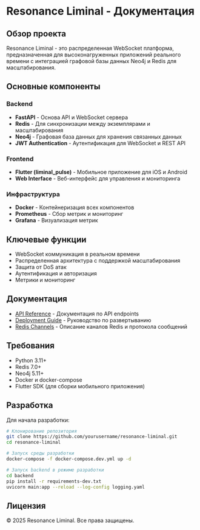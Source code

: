 # Resonance Liminal - Документация

## Обзор проекта

Resonance Liminal - это распределенная WebSocket платформа, предназначенная для высоконагруженных приложений реального времени с интеграцией графовой базы данных Neo4j и Redis для масштабирования.

## Основные компоненты

### Backend
- **FastAPI** - Основа API и WebSocket сервера
- **Redis** - Для синхронизации между экземплярами и масштабирования
- **Neo4j** - Графовая база данных для хранения связанных данных
- **JWT Authentication** - Аутентификация для WebSocket и REST API

### Frontend
- **Flutter (liminal_pulse)** - Мобильное приложение для iOS и Android
- **Web Interface** - Веб-интерфейс для управления и мониторинга

### Инфраструктура
- **Docker** - Контейнеризация всех компонентов
- **Prometheus** - Сбор метрик и мониторинг
- **Grafana** - Визуализация метрик

## Ключевые функции

- WebSocket коммуникация в реальном времени
- Распределенная архитектура с поддержкой масштабирования
- Защита от DoS атак
- Аутентификация и авторизация
- Метрики и мониторинг

## Документация

- [API Reference](api.md) - Документация по API endpoints
- [Deployment Guide](deployment.md) - Руководство по развертыванию
- [Redis Channels](REDIS_CHANNELS.md) - Описание каналов Redis и протокола сообщений

## Требования

- Python 3.11+
- Redis 7.0+
- Neo4j 5.11+
- Docker и docker-compose
- Flutter SDK (для сборки мобильного приложения)

## Разработка

Для начала разработки:

```bash
# Клонирование репозитория
git clone https://github.com/yourusername/resonance-liminal.git
cd resonance-liminal

# Запуск среды разработки
docker-compose -f docker-compose.dev.yml up -d

# Запуск backend в режиме разработки
cd backend
pip install -r requirements-dev.txt
uvicorn main:app --reload --log-config logging.yaml
```

## Лицензия

© 2025 Resonance Liminal. Все права защищены.
